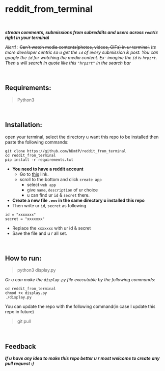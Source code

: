 # reddit_from_terminal

<br>

***stream comments, submissions from subreddits and users across `reddit` right in your terminal***

_Alert!_ : ~~Can't watch media contents(photos, videos, GIFs) in ur terminal.~~ *Its more developer centric so u get the `id` of every submission & post. You can google the `id` for watching the media content. Ex- imagine the `id` is `hrpzrt`. Then u will search in quote like this `"hrpzrt"` in the search bar*

<br>

## Requirements:
> Python3

<br>

## Installation:
open your terminal, select the directory u want this repo to be installed then paste the following commands:
```
git clone https://github.com/hDmtP/reddit_from_terminal
cd reddit_from_terminal
pip install -r requirements.txt
```
- **You need to have a reddit account**
  - Go to [this](https://www.reddit.com/prefs/apps) link.
  - scroll to the bottom and click `create app`
    - select `web app`
    - give `name`, `description` of ur choice
    - u can find ur `id` & `secret` there.
- **Create a new file `.env` in the same directory u installed this repo**
- Then write ur `id`, `secret` as following
```
id = "xxxxxxx"
secret = "xxxxxxx"
```
- Replace the `xxxxxxx` with ur id & secret
- Save the file and u r all set.

<br>

## How to run:
> python3 display.py

*Or u can make the `display.py` file executable by the following commands:*
```
cd reddit_from_terminal
chmod +x display.py
./display.py
```

You can update the repo with the following command(in case I update this repo in future)
>git pull

<br>

## Feedback
***If u have any idea to make this repo better u r most welcome to create any pull request :)***
